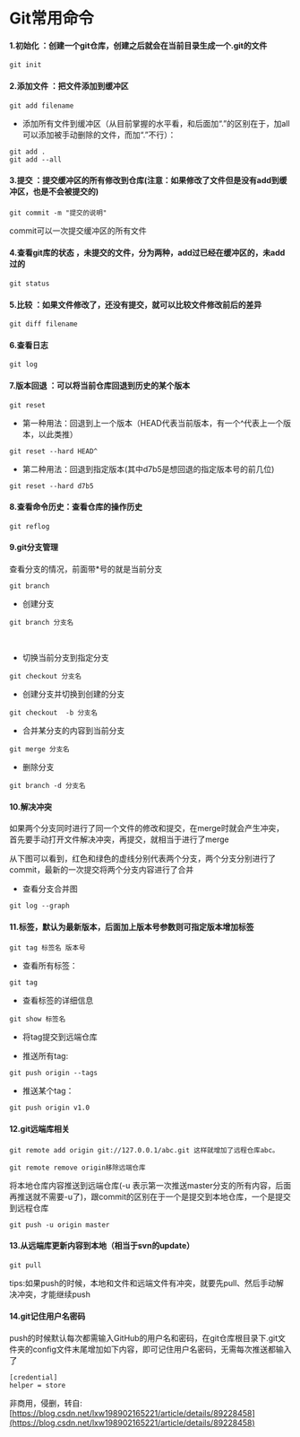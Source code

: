# Git常用命令

#### 1.初始化 ：创建一个git仓库，创建之后就会在当前目录生成一个.git的文件

```
git init
```

#### 2.添加文件 ：把文件添加到缓冲区

```
git add filename
```

- 添加所有文件到缓冲区（从目前掌握的水平看，和后面加“.”的区别在于，加all可以添加被手动删除的文件，而加“.”不行）：

```
git add .
git add --all
```

#### 3.提交 ：提交缓冲区的所有修改到仓库(注意：如果修改了文件但是没有add到缓冲区，也是不会被提交的)

```
git commit -m "提交的说明"
```

commit可以一次提交缓冲区的所有文件

#### 4.查看git库的状态 ，未提交的文件，分为两种，add过已经在缓冲区的，未add过的

```
git status 
```

#### 5.比较 ：如果文件修改了，还没有提交，就可以比较文件修改前后的差异

```
git diff filename
```

#### 6.查看日志 

```
git log
```

#### 7.版本回退 ：可以将当前仓库回退到历史的某个版本

```
git reset 
```
- 第一种用法：回退到上一个版本（HEAD代表当前版本，有一个^代表上一个版本，以此类推）
```
git reset --hard HEAD^
```

- 第二种用法：回退到指定版本(其中d7b5是想回退的指定版本号的前几位)
```
git reset --hard d7b5
```

#### 8.查看命令历史：查看仓库的操作历史

```
git reflog
```

#### 9.git分支管理

查看分支的情况，前面带*号的就是当前分支
```
git branch
```

- 创建分支
```
git branch 分支名
```
 
- 切换当前分支到指定分支
```
git checkout 分支名
```

- 创建分支并切换到创建的分支
```
git checkout  -b 分支名
```

- 合并某分支的内容到当前分支
```
git merge 分支名
```

- 删除分支
```
git branch -d 分支名
```

#### 10.解决冲突

如果两个分支同时进行了同一个文件的修改和提交，在merge时就会产生冲突，首先要手动打开文件解决冲突，再提交，就相当于进行了merge

从下图可以看到，红色和绿色的虚线分别代表两个分支，两个分支分别进行了commit，最新的一次提交将两个分支内容进行了合并

- 查看分支合并图
```
git log --graph
```

#### 11.标签，默认为最新版本，后面加上版本号参数则可指定版本增加标签
```
git tag 标签名 版本号
```

- 查看所有标签：
```
git tag
```

- 查看标签的详细信息
```
git show 标签名
```

- 将tag提交到远端仓库

- 推送所有tag:
```
git push origin --tags
```

- 推送某个tag：
```
git push origin v1.0 
```

#### 12.git远端库相关
```
git remote add origin git://127.0.0.1/abc.git 这样就增加了远程仓库abc。

git remote remove origin移除远端仓库
```
将本地仓库内容推送到远端仓库(-u 表示第一次推送master分支的所有内容，后面再推送就不需要-u了)，跟commit的区别在于一个是提交到本地仓库，一个是提交到远程仓库
```
git push -u origin master
```
#### 13.从远端库更新内容到本地（相当于svn的update）
```
git pull
```

tips:如果push的时候，本地和文件和远端文件有冲突，就要先pull、然后手动解决冲突，才能继续push

#### 14.git记住用户名密码
push的时候默认每次都需输入GitHub的用户名和密码，在git仓库根目录下.git文件夹的config文件末尾增加如下内容，即可记住用户名密码，无需每次推送都输入了
```
[credential]
helper = store
```

非商用，侵删，转自: [https://blog.csdn.net/lxw198902165221/article/details/89228458](https://blog.csdn.net/lxw198902165221/article/details/89228458)
